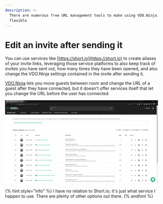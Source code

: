```yaml
---
description: >-
  There are numerous free URL management tools to make using VDO.Ninja even more
  flexible
---
```


# Edit an invite after sending it

You can use services like [https://short.io](https://short.io) to create aliases of your invite links, leveraging those service platforms to also keep track of invites you have sent out, how many times they have been opened, and also change the VDO.Ninja settings contained in the invite after sending it.

[VDO.Ninja](https://vdo.ninja) lets you move guests between room and change the URL of a guest after they have connected, but it doesn't offer services itself that let you change the URL before the user has connected.

![An example of the short.io link-management dashboard](<../.gitbook/assets/image (94) (1).png>)

{% hint style="info" %}
I have no relation to Short.io; it's just what service I happen to use. There are plenty of other options out there.
{% endhint %}
